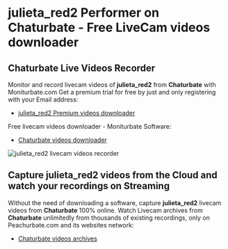# julieta_red2 Performer on Chaturbate - Free LiveCam videos downloader

## Chaturbate Live Videos Recorder

Monitor and record livecam videos of **julieta_red2** from **Chaturbate** with Moniturbate.com
Get a premium trial for free by just and only registering with your Email address:
* [julieta_red2 Premium videos downloader](https://moniturbate.com/request-demo-licence-key.html)

Free livecam videos downloader - Moniturbate Software:
* [Chaturbate videos downloader](https://moniturbate.com/moniturbate-download-software.html)

![julieta_red2 livecam videos recorder](https://peachurnet.com/templates/moniturbate-software.png)


## Capture julieta_red2 videos from the Cloud and watch your recordings on Streaming

Without the need of downloading a software, capture **julieta_red2** livecam videos from **Chaturbate** 100% online.
Watch Livecam archives from **Chaturbate** unlimitedly from thousands of existing recordings, only on Peachurbate.com and its websites network:
* [Chaturbate videos archives](https://peachurnet.com/)